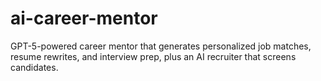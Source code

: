 # ai-career-mentor
GPT-5-powered career mentor that generates personalized job matches, resume rewrites, and interview prep, plus an AI recruiter that screens candidates.

